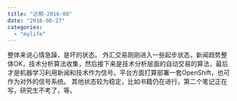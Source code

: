 ```yaml
---
title: "近期-2016-08"
date: "2016-08-27"
categories: 
  - "mylife"
---
```


整体来说心情急躁，是坏的状态。 外汇交易刚刚进入一些起步状态，新闻趋势整体OK，技术分析算法收集，然后接下来是技术分析层面的自动交易的算法，最后才是机器学习利用新闻和技术作为信号。平台方面打算部署一套OpenShift，也可作为对外的信号系统。 其他状态较为稳定，比如书籍仍在进行，第二个笔记正在写，研究生不考了，等。
